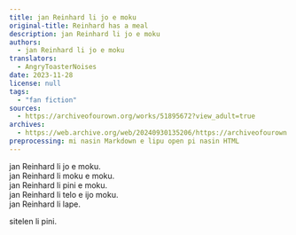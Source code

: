 ```yaml
---
title: jan Reinhard li jo e moku
original-title: Reinhard has a meal
description: jan Reinhard li jo e moku
authors:
  - jan Reinhard li jo e moku
translators:
  - AngryToasterNoises
date: 2023-11-28
license: null
tags:
  - "fan fiction"
sources:
  - https://archiveofourown.org/works/51895672?view_adult=true
archives:
  - https://web.archive.org/web/20240930135206/https://archiveofourown.org/works/51895672?view_adult=true
preprocessing: mi nasin Markdown e lipu open pi nasin HTML
---
```


jan Reinhard li jo e moku.  
jan Reinhard li moku e moku.  
jan Reinhard li pini e moku.  
jan Reinhard li telo e ijo moku.  
jan Reinhard li lape.

sitelen li pini.
